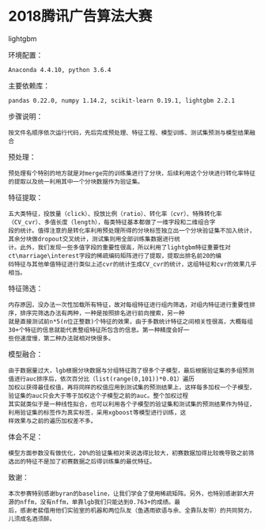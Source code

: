 
# 2018腾讯广告算法大赛

lightgbm




环境配置：

    Anaconda 4.4.10, python 3.6.4

主要依赖库：

    pandas 0.22.0, numpy 1.14.2, scikit-learn 0.19.1, lightgbm 2.2.1

步骤说明：

    按文件名顺序依次运行代码，先后完成预处理、特征工程、模型训练、测试集预测与模型结果融合
    
预处理：
    
    预处理有个特别的地方就是对merge完的训练集进行了分块，后续利用这个分块进行转化率特征的提取以及统一利用其中一个分块数据作为验证集。
    
特征提取：

    五大类特征，投放量（click）、投放比例（ratio）、转化率（cvr）、特殊转化率（CV_cvr）、多值长度（length），每类特征基本都做了一维字段和二维组合字
    段的统计。值得注意的是转化率利用预处理所得的分块标签独立出一个分块验证集不加入统计，其余分块做dropout交叉统计，测试集则用全部训练集数据进行统
    计。此外，我们发现一些多值字段的重要性很高，所以利用了lightgbm特征重要性对ct\marriage\interest字段的稀疏编码矩阵进行了提取，提取出排名前20的编
    码特征与其他单值特征进行类似上述cvr的统计生成CV_cvr的统计，这组特征和cvr的效果几乎相当。
    
 特征筛选：
 
    内存原因，没办法一次性加载所有特征，故对每组特征进行组内筛选，对组内特征进行重要性排序，排序完筛选办法有两种，一种是按照排名进行前向搜索，另一种
    就是直接测试前n*5(n位正整数)个特征的效果，由于多数统计特征之间相关性很高，大概每组30+个特征的信息就能代表整组特征所包含的信息。第一种精度会好一
    些但速度慢，第二种办法就相对快很多。

模型融合：
    
    由于数据量过大，lgb根据分块数据与分组特征跑了很多个子模型，最后根据验证集的多组预测值进行auc排序后，依次百分比（list(range(0,101))*0.01）遍历
    加权以获得最佳权值，再将同样的权值应用到测试集的预测结果上，这样每多加权一个子模型，验证集的auc只会大于等于加权这个子模型之前的auc。整个加权过程
    其实就类似于是一种线性拟合，也可以利用各个子模型的验证集和测试集的预测结果作为特征，利用验证集的标签作为真实标签，采用xgboost等模型进行训练，这
    样效果与之前的遍历加权差不多。
    
体会不足：

    模型方面参数没有做优化，20%的验证集相对来说选得比较大，初赛数据加得比较晚导致之前筛选出的特征不是加了初赛数据之后得训练集的最优特征。
    
致谢：

    本次参赛特别感谢byran的baseline，让我们学会了使用稀疏矩阵。另外，也特别感谢郭大开源的nffm，没有nffm，单靠lgb我们只能达到0.763+的成绩。最
    后，感谢老裴借用他们实验室的机器和两位队友（鱼遇雨欲语与余、全靠队友带）的共同努力，儿须成名酒须醉。
